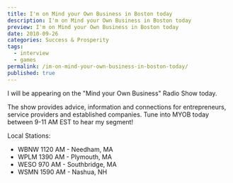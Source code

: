 ```yaml
---
title: I'm on Mind your Own Business in Boston today
description: I'm on Mind your Own Business in Boston today
preview: I'm on Mind your Own Business in Boston today
date: 2010-09-26
categories: Success & Prosperity
tags:
  - interview
  - games
permalink: /im-on-mind-your-own-business-in-boston-today/
published: true
---
```

I will be appearing on the "Mind your Own Business" Radio Show today.

The show provides advice, information and connections for entrepreneurs, service providers and established companies. Tune into MYOB today between 9-11 AM EST to hear my segment!

Local Stations:
- WBNW 1120 AM - Needham, MA
- WPLM 1390 AM - Plymouth, MA
- WESO 970 AM - Southbridge, MA
- WSMN 1590 AM - Nashua, NH
